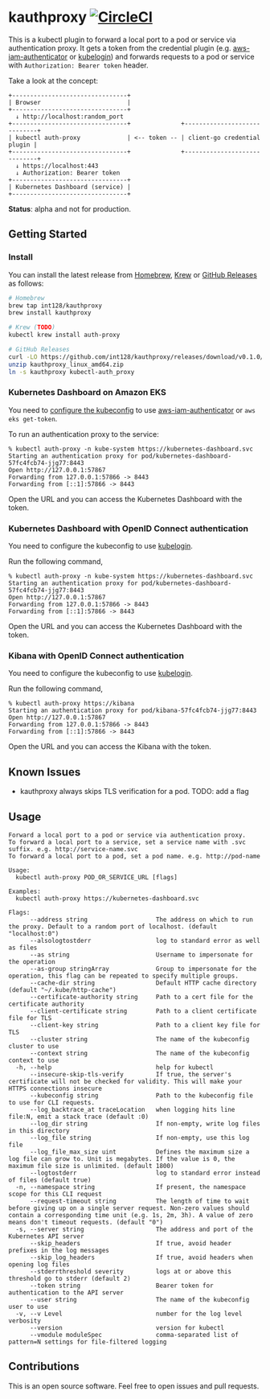 # kauthproxy [![CircleCI](https://circleci.com/gh/int128/kauthproxy.svg?style=shield)](https://circleci.com/gh/int128/kauthproxy)

This is a kubectl plugin to forward a local port to a pod or service via authentication proxy.
It gets a token from the credential plugin (e.g. [aws-iam-authenticator](https://github.com/kubernetes-sigs/aws-iam-authenticator) or [kubelogin](https://github.com/int128/kubelogin)) and forwards requests to a pod or service with `Authorization: Bearer token` header.

Take a look at the concept:

```
+--------------------------------+
| Browser                        |
+--------------------------------+
  ↓ http://localhost:random_port
+--------------------------------+              +-----------------------------+
| kubectl auth-proxy             | <-- token -- | client-go credential plugin |
+--------------------------------+              +-----------------------------+
  ↓ https://localhost:443
  ↓ Authorization: Bearer token
+--------------------------------+
| Kubernetes Dashboard (service) |
+--------------------------------+
```

**Status**: alpha and not for production.


## Getting Started

### Install

You can install the latest release from [Homebrew](https://brew.sh/), [Krew](https://github.com/kubernetes-sigs/krew) or [GitHub Releases](https://github.com/int128/kauthproxy/releases) as follows:

```sh
# Homebrew
brew tap int128/kauthproxy
brew install kauthproxy

# Krew (TODO)
kubectl krew install auth-proxy

# GitHub Releases
curl -LO https://github.com/int128/kauthproxy/releases/download/v0.1.0/kauthproxy_linux_amd64.zip
unzip kauthproxy_linux_amd64.zip
ln -s kauthproxy kubectl-auth_proxy
```


### Kubernetes Dashboard on Amazon EKS

You need to [configure the kubeconfig](https://docs.aws.amazon.com/eks/latest/userguide/create-kubeconfig.html) to use [aws-iam-authenticator](https://github.com/kubernetes-sigs/aws-iam-authenticator) or `aws eks get-token`.

To run an authentication proxy to the service:

```
% kubectl auth-proxy -n kube-system https://kubernetes-dashboard.svc
Starting an authentication proxy for pod/kubernetes-dashboard-57fc4fcb74-jjg77:8443
Open http://127.0.0.1:57867
Forwarding from 127.0.0.1:57866 -> 8443
Forwarding from [::1]:57866 -> 8443
```

Open the URL and you can access the Kubernetes Dashboard with the token.


### Kubernetes Dashboard with OpenID Connect authentication

You need to configure the kubeconfig to use [kubelogin](https://github.com/int128/kubelogin).

Run the following command,

```
% kubectl auth-proxy -n kube-system https://kubernetes-dashboard.svc
Starting an authentication proxy for pod/kubernetes-dashboard-57fc4fcb74-jjg77:8443
Open http://127.0.0.1:57867
Forwarding from 127.0.0.1:57866 -> 8443
Forwarding from [::1]:57866 -> 8443
```

Open the URL and you can access the Kubernetes Dashboard with the token.


### Kibana with OpenID Connect authentication

You need to configure the kubeconfig to use [kubelogin](https://github.com/int128/kubelogin).

Run the following command,

```
% kubectl auth-proxy https://kibana
Starting an authentication proxy for pod/kibana-57fc4fcb74-jjg77:8443
Open http://127.0.0.1:57867
Forwarding from 127.0.0.1:57866 -> 8443
Forwarding from [::1]:57866 -> 8443
```

Open the URL and you can access the Kibana with the token.


## Known Issues

- kauthproxy always skips TLS verification for a pod. TODO: add a flag


## Usage

```
Forward a local port to a pod or service via authentication proxy.
To forward a local port to a service, set a service name with .svc suffix. e.g. http://service-name.svc
To forward a local port to a pod, set a pod name. e.g. http://pod-name

Usage:
  kubectl auth-proxy POD_OR_SERVICE_URL [flags]

Examples:
  kubectl auth-proxy https://kubernetes-dashboard.svc

Flags:
      --address string                   The address on which to run the proxy. Default to a random port of localhost. (default "localhost:0")
      --alsologtostderr                  log to standard error as well as files
      --as string                        Username to impersonate for the operation
      --as-group stringArray             Group to impersonate for the operation, this flag can be repeated to specify multiple groups.
      --cache-dir string                 Default HTTP cache directory (default "~/.kube/http-cache")
      --certificate-authority string     Path to a cert file for the certificate authority
      --client-certificate string        Path to a client certificate file for TLS
      --client-key string                Path to a client key file for TLS
      --cluster string                   The name of the kubeconfig cluster to use
      --context string                   The name of the kubeconfig context to use
  -h, --help                             help for kubectl
      --insecure-skip-tls-verify         If true, the server's certificate will not be checked for validity. This will make your HTTPS connections insecure
      --kubeconfig string                Path to the kubeconfig file to use for CLI requests.
      --log_backtrace_at traceLocation   when logging hits line file:N, emit a stack trace (default :0)
      --log_dir string                   If non-empty, write log files in this directory
      --log_file string                  If non-empty, use this log file
      --log_file_max_size uint           Defines the maximum size a log file can grow to. Unit is megabytes. If the value is 0, the maximum file size is unlimited. (default 1800)
      --logtostderr                      log to standard error instead of files (default true)
  -n, --namespace string                 If present, the namespace scope for this CLI request
      --request-timeout string           The length of time to wait before giving up on a single server request. Non-zero values should contain a corresponding time unit (e.g. 1s, 2m, 3h). A value of zero means don't timeout requests. (default "0")
  -s, --server string                    The address and port of the Kubernetes API server
      --skip_headers                     If true, avoid header prefixes in the log messages
      --skip_log_headers                 If true, avoid headers when opening log files
      --stderrthreshold severity         logs at or above this threshold go to stderr (default 2)
      --token string                     Bearer token for authentication to the API server
      --user string                      The name of the kubeconfig user to use
  -v, --v Level                          number for the log level verbosity
      --version                          version for kubectl
      --vmodule moduleSpec               comma-separated list of pattern=N settings for file-filtered logging
```


## Contributions

This is an open source software.
Feel free to open issues and pull requests.
